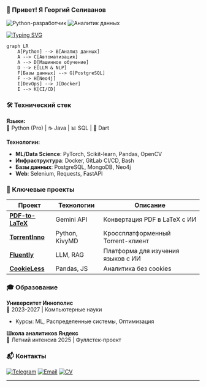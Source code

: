 ### 👋 Привет! Я Георгий Селиванов

![Python-разработчик](https://img.shields.io/badge/Python_developer-a1ff00)
![Аналитик данных](https://img.shields.io/badge/Аналитик_данных-0050ff)


[![Typing SVG](https://readme-typing-svg.herokuapp.com?color=%3F4CD817&lines=Innopolis+university+student)](https://git.io/typing-svg)

```mermaid
graph LR
    A[Python] --> B[Анализ данных]
    A --> C[Автоматизация]
    A --> D[Машинное обучение]
    D --> E[LLM & NLP]
    F[Базы данных] --> G[PostgreSQL]
    F --> H[Neo4j]
    I[DevOps] --> J[Docker]
    I --> K[CI/CD]
```

### 🛠️ Технический стек
**Языки:**  
🐍 Python (Pro) | ☕ Java | 📊 SQL | 📱 Dart  

**Технологии:**  
- **ML/Data Science**: PyTorch, Scikit-learn, Pandas, OpenCV  
- **Инфраструктура**: Docker, GitLab CI/CD, Bash  
- **Базы данных**: PostgreSQL, MongoDB, Neo4j  
- **Web**: Selenium, Requests, FastAPI  

### 🚀 Ключевые проекты
| Проект | Технологии | Описание |
|--------|------------|----------|
| [**PDF-to-LaTeX**](https://github.com/Ge-os/to-latex) | Gemini API | Конвертация PDF в LaTeX с ИИ |
| [**TorrentInno**](https://github.com/TorrentInnoOrg/TorrentInno) | Python, KivyMD | Кроссплатформенный Torrent-клиент |
| [**Fluently**](https://github.com/FluentlyOrg/Fluently-fork) | LLM, RAG | Платформа для изучения языков с ИИ |
| [**CookieLess**](https://cookielessorg.github.io/CookieLess) | Pandas, JS | Аналитика без cookies |

### 🎓 Образование
**Университет Иннополис**  
📅 2023-2027 | Компьютерные науки  
- Курсы: ML, Распределенные системы, Оптимизация  

**Школа аналитиков Яндекс**  
🥇 Летний интенсив 2025 | Фуллстек-проект  

### 📬 Контакты
[![Telegram](https://img.shields.io/badge/-Telegram-0088cc?style=flat&logo=telegram)](https://t.me/ge_os)
[![Email](https://img.shields.io/badge/-Email-D14836?style=flat&logo=gmail)](mailto:selivanov.george05@gmail.com)
[![CV](https://img.shields.io/badge/-Резюме-4285F4?style=flat&logo=read-the-docs)](https://ge-os.github.io/Ge-os/)

---